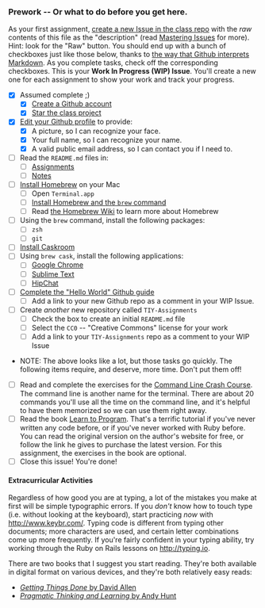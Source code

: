 ### Prework -- Or what to do before you get here.

As your first assignment, [create a new Issue in the class repo](https://github.com/TheIronYard--Orlando/ROR--2015--SPRING/issues/new) with the _raw_ contents of this file as the "description" (read [Mastering Issues](https://guides.github.com/features/issues/) for more).  Hint: look for the "Raw" button. You should end up with a bunch of checkboxes just like those below, thanks to [the way that Github interprets Markdown](https://guides.github.com/features/mastering-markdown/). As you complete tasks, check off the corresponding checkboxes. This is your **Work In Progress (WIP) Issue**. You'll create a new one for each assignment to show your work and track your progress.

* [X] Assumed complete ;)
    * [X] [Create a Github account](https://github.com/signup)
    * [X] [Star the class project](https://github.com/TheIronYard--Orlando/ROR--2015--SPRING)
* [X] [Edit your Github profile](https://github.com/settings/profile) to provide:
    * [X] A picture, so I can recognize your face.
    * [X] Your full name, so I can recognize your name.
    * [X] A valid public email address, so I can contact you if I need to.
* [ ] Read the `README.md` files in:
    * [ ] [Assignments](https://github.com/TheIronYard--Orlando/ROR--2015--SPRING/tree/master/Assignments)
    * [ ] [Notes](https://github.com/TheIronYard--Orlando/ROR--2015--SPRING/tree/master/Notes)
* [ ] [Install Homebrew](http://brew.sh) on your Mac
    * [ ] Open `Terminal.app`
    * [ ] [Install Homebrew and the `brew` command](http://brew.sh/#install)
    * [ ] Read [the Homebrew Wiki](https://github.com/Homebrew/homebrew/tree/master/share/doc/homebrew#readme) to learn more about Homebrew
* [ ] Using the `brew` command, install the following packages:
    * [ ] `zsh`
    * [ ] `git`
* [ ] [Install Caskroom](http://caskroom.io)
* [ ] Using `brew cask`, install the following applications:
    * [ ] [Google Chrome](http://google.com/chrome)
    * [ ] [Sublime Text](http://sublimetext.com)
    * [ ] [HipChat](http://www.hipchat.com)
* [ ] [Complete the "Hello World" Github guide](https://guides.github.com/activities/hello-world/)
    * [ ] Add a link to your new Github repo as a comment in your WIP Issue.
* [ ] Create _another_ new repository called `TIY-Assignments`
    * [ ] Check the box to create an initial `README.md` file
    * [ ] Select the `CC0` -- "Creative Commons" license for your work
    * [ ] Add a link to your `TIY-Assignments` repo as a comment to your WIP Issue
* NOTE: The above looks like a lot, but those tasks go quickly. The following items require, and deserve, more time. Don't put them off!    
* [ ] Read and complete the exercises for the [Command Line Crash Course](http://cli.learncodethehardway.org/book/). The command line is another name for the terminal. There are about 20 commands you'll use all the time on the command line, and it's helpful to have them memorized so we can use them right away.    
* [ ] Read the book [Learn to Program](https://pine.fm/LearnToProgram/). That's a terrific tutorial if you've never written any code before, or if you've never worked with Ruby before. You can read the original version on the author's website for free, or follow the link he gives to purchase the latest version. For this assignment, the exercises in the book are optional.
* [ ] Close this issue! You're done!

#### Extracurricular Activities

Regardless of how good you are at typing, a lot of the mistakes you make at first will be simple typographic errors. If you _don't_ know how to touch type (i.e. without looking at the keyboard), start practicing _now_ with http://www.keybr.com/. Typing code is different from typing other documents; more characters are used, and certain letter combinations come up more frequently. If you're fairly confident in your typing ability, try working through the Ruby on Rails lessons on http://typing.io.
 
There are two books that I suggest you start reading. They're both available in digital format on various devices, and they're both relatively easy reads:

* [_Getting Things Done_ by David Allen](http://j.mp/134jABk)
* [_Pragmatic Thinking and Learning_ by Andy Hunt](http://j.mp/1D5nmu8)


